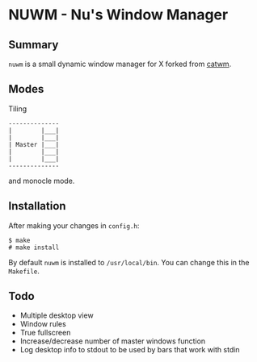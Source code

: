 # NUWM - Nu's Window Manager

## Summary

`nuwm` is a small dynamic window manager for X forked from [catwm](https://github.com/pyknite/catwm).

## Modes

Tiling
```
--------------
|        |___|
|        |___|
| Master |___|
|        |___|
|        |___|
--------------
```
and monocle mode.

## Installation

After making your changes in `config.h`:

```
$ make
# make install
```

By default `nuwm` is installed to `/usr/local/bin`. You can change this in the `Makefile`.

## Todo

- Multiple desktop view
- Window rules
- True fullscreen
- Increase/decrease number of master windows function
- Log desktop info to stdout to be used by bars that work with stdin
